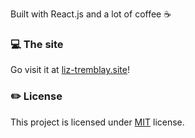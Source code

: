 Built with React.js and a lot of coffee ☕️

### 💻 The site 
Go visit it at [liz-tremblay.site](https://liz-tremblay.site)!

### ✏️  License

This project is licensed under [MIT](https://opensource.org/licenses/MIT) license.
